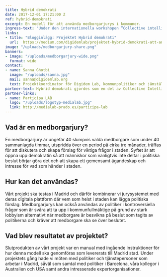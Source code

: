 ```yaml
---
title: Hybrid demokrati
date: 2017-12-01 17:21:00 Z
ref: hybrid-demokrati
excerpt: En modell för att använda medborgarjurys i kommuner.
ingress-text: "Under den internationella workshopen ”Collective intelligence 2017” i Madrid deltog jag i ett projekt som heter \"Hybrid demokrati\" där vi arbetade med att utveckla en modell för kommuner att börja använda medborgarjury."
links:
- title: "Blogginlägg: Projektet Hybrid demokrati"
  url:  https://medium.com/digidemlab/projektet-hybrid-demokrati-att-anv%C3%A4nda-sig-av-medborgarjurys-38f27e069022
image: "/uploads/medborgarjury-share.png"
banners:
- image: "/uploads/medborgarjury-wide.png"
  format: wide
contact:
- name: Sanna Ghotbi
  image: "/uploads/sanna.jpg"
  mail: sanna@digidemlab.org
  text: Projektkoordinator för Digidem Lab, kommunpolitiker och jämställdhetsföreläsare.
partner-text: Hybrid demokrati gjordes som en del av Collective Intelligence 2017 på Medialab Prado i Madrid.
partner-links:
- name: Participa LAB
  logo: "/uploads/logotyp-medialab.jpg"
  link: http://medialab-prado.es/participa-lab
---
```


## Vad är en medborgarjury?
En medborgarjury är ungefär 40 slumpvis valda medborgare som under 40 sammanlagda timmar, utspridda över en period på cirka tre månader, träffas för att diskutera och skapa förslag för viktiga frågor i staden. Syftet är att öppna upp demokratin så att människor som vanligtvis inte deltar i politiska beslut börjar göra det och att skapa ett gemensamt ägandeskap och intresse för vad som händer i staden.

## Hur kan det användas?
Vårt projekt ska testas i Madrid och därför kombinerar vi jurysystemet med deras digitala plattform där vem som helst i staden kan lägga politiska förslag. Medborgarjurys kan också användas av politiker i kontroversiella frågor som är svåra att ta upp i kommunfullmäktige på grund av stark lobbyism alternativt när medborgare är besvikna på beslut som tagits av politikerna och kräver att medborgare ska se över beslutet.

## Vad blev resultatet av projektet?
Slutprodukten av vårt projekt var en manual med ingående instruktioner för hur denna modell ska genomföras som levererats till Madrid stad. Under projektets gång hade vi möten med politiker och tjänstepersoner som arbetar i Madrid, såväl som samtal med politiker i Barcelona, våra kollegor i Australien och USA samt andra intresserade expertorganisationer.
